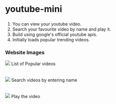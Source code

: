 # youtube-mini
<h3></h3>
<ol>
  <li>You can view your youtube video.</li>
  <li>Search your favourite video by name and play it.</li>
  <li>Build using google's official youtube apis.</li>
  <li>Initially loads popular trending videos.</li>
</ol>

<h3>Website Images</h3>
<img src="https://user-images.githubusercontent.com/60615344/169705112-e1085d4e-6780-4b83-b551-4c163f68e66f.png" />
List of Popular videos
<br/><br/><br/>
<img src="https://user-images.githubusercontent.com/60615344/169705171-1c82fa59-e8ff-4b5f-bc43-7fd7d18fbc07.png" />
Search videos by entering name
<br/><br/><br/>
<img src="https://user-images.githubusercontent.com/60615344/169705237-f6608179-15d3-4828-9c06-bfd64d185843.png"/>
Play the video

